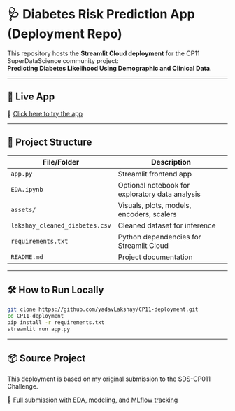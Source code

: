 # 🩺 Diabetes Risk Prediction App (Deployment Repo)

This repository hosts the **Streamlit Cloud deployment** for the CP11 SuperDataScience community project:  
**Predicting Diabetes Likelihood Using Demographic and Clinical Data**.

---

## 🚀 Live App
🔗 [Click here to try the app](https://yadavlakshay-cp11-deployment-app-34llpn.streamlit.app/)

---

## 📁 Project Structure

| File/Folder | Description |
|-------------|-------------|
| `app.py` | Streamlit frontend app |
| `EDA.ipynb` | Optional notebook for exploratory data analysis |
| `assets/` | Visuals, plots, models, encoders, scalers |
| `lakshay_cleaned_diabetes.csv` | Cleaned dataset for inference |
| `requirements.txt` | Python dependencies for Streamlit Cloud |
| `README.md` | Project documentation |

---

## 🛠️ How to Run Locally

```bash
git clone https://github.com/yadavLakshay/CP11-deployment.git
cd CP11-deployment
pip install -r requirements.txt
streamlit run app.py
```

---

## 📦 Source Project

This deployment is based on my original submission to the SDS-CP011 Challenge.

🔗 [Full submission with EDA, modeling, and MLflow tracking](https://github.com/yadavLakshay/SDS-CP011-predicting-diabetes/tree/main/submissions/community-contributions/lakshay_yadav)
